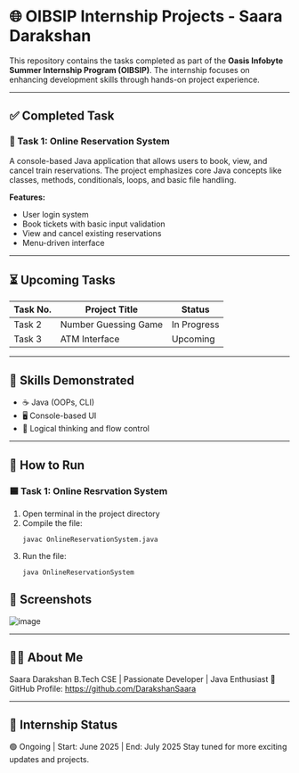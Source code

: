 # 🌐 OIBSIP Internship Projects - Saara Darakshan

This repository contains the tasks completed as part of the **Oasis Infobyte Summer Internship Program (OIBSIP)**. The internship focuses on enhancing development skills through hands-on project experience.

---

## ✅ Completed Task

### 🔹 Task 1: Online Reservation System
A console-based Java application that allows users to book, view, and cancel train reservations. The project emphasizes core Java concepts like classes, methods, conditionals, loops, and basic file handling.

**Features:**
- User login system
- Book tickets with basic input validation
- View and cancel existing reservations
- Menu-driven interface

---

## ⏳ Upcoming Tasks

| Task No. | Project Title               | Status     |
|----------|-----------------------------|------------|
| Task 2   | Number Guessing Game        | In Progress|
| Task 3   | ATM Interface               | Upcoming   |

---

## 🧠 Skills Demonstrated

- ☕ Java (OOPs, CLI)
- 🖥️ Console-based UI
- 🧩 Logical thinking and flow control

---

## 🚀 How to Run

### 🟦 Task 1: Online Resrvation System

1. Open terminal in the project directory  
2. Compile the file:
   ```
   javac OnlineReservationSystem.java

   ```
3. Run the file:
   ```
   java OnlineReservationSystem

   ```

## 📸 Screenshots
![image](https://github.com/user-attachments/assets/597ec7dc-bcc1-46ec-95a0-e70c2e2ffc45)

---

## 🙋‍♀️ About Me
Saara Darakshan
B.Tech CSE | Passionate Developer | Java Enthusiast
🔗 GitHub Profile: https://github.com/DarakshanSaara

---

## 📃 Internship Status
🟢 Ongoing | Start: June 2025 | End: July 2025
Stay tuned for more exciting updates and projects.
